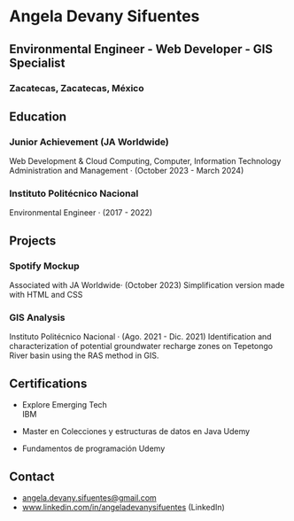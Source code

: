 # Angela Devany Sifuentes
## Environmental Engineer - Web Developer - GIS Specialist 
### Zacatecas, Zacatecas, México

## Education
### Junior Achievement (JA Worldwide)
 Web Development & Cloud Computing, Computer, Information Technology  Administration and Management · (October 2023 - March 2024)

### Instituto Politécnico Nacional
Environmental Engineer · (2017 - 2022)

## Projects
### Spotify Mockup
Associated with JA Worldwide· (October 2023)
Simplification version made with HTML and CSS

### GIS Analysis
Instituto Politécnico Nacional · (Ago. 2021 - Dic. 2021) 
Identification and characterization of potential groundwater recharge zones on Tepetongo River basin using the RAS method in GIS.

## Certifications
- Explore Emerging Tech  
IBM

- Master en Colecciones y estructuras  de datos en Java  Udemy

- Fundamentos de programación Udemy

## Contact
- angela.devany.sifuentes@gmail.com
- www.linkedin.com/in/angeladevanysifuentes (LinkedIn)
